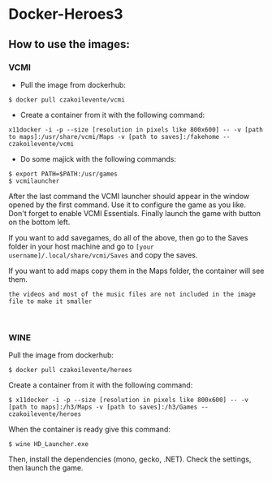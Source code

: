 # Docker-Heroes3



## How to use the images:


### VCMI

  - Pull the image from dockerhub:
  
  ```
$ docker pull czakoilevente/vcmi  
  ```

  - Create a container from it with the following command:

```
x11docker -i -p --size [resolution in pixels like 800x600] -- -v [path to maps]:/usr/share/vcmi/Maps -v [path to saves]:/fakehome -- czakoilevente/vcmi  
  ```

  - Do some majick with the following commands:
  
  ```
$ export PATH=$PATH:/usr/games
$ vcmilauncher  
  ```
  
After the last command the VCMI launcher should appear in the window opened by the first command. 
Use it to configure the game as you like. 
Don't forget to enable VCMI Essentials. 
Finally launch the game with button on the bottom left.

If you want to add savegames, do all of the above, then go to the Saves folder in your host machine 
and go to `[your username]/.local/share/vcmi/Saves` and copy the saves.

If you want to add maps copy them in the Maps folder, the container will see them.

```Note: 
the videos and most of the music files are not included in the image file to make it smaller
```

<br>

### WINE

Pull the image from dockerhub:

 ```
$ docker pull czakoilevente/heroes  
  ```
  
Create a container from it with the following command:
```
$ x11docker -i -p --size [resolution in pixels like 800x600] -- -v [path to maps]:/h3/Maps -v [path to saves]:/h3/Games -- czakoilevente/heroes
```

When the container is ready give this command:

```
$ wine HD_Launcher.exe 
```

Then, install the dependencies (mono, gecko, .NET). Check the settings, then launch the game.
